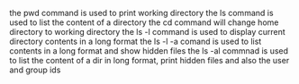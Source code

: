 the pwd command is used to print working directory
the ls command is used to list the content of a directory
the cd command will change home directory to working directory
the ls -l command is used to display current directory contents in a long format
the ls -l -a comand is used to list contents in a long format and show hidden files
the ls -al commnad is used to list the content of a dir in long format, print hidden files and also the user and group ids
